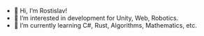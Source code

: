 - 👋 Hi, I’m Rostislav!
- 👀 I’m interested in development for Unity, Web, Robotics.
- 🌱 I’m currently learning C#, Rust, Algorithms, Mathematics, etc.

<!---
dev0ros/dev0ros is a ✨ special ✨ repository because its `README.md` (this file) appears on your GitHub profile.
You can click the Preview link to take a look at your changes.
--->
